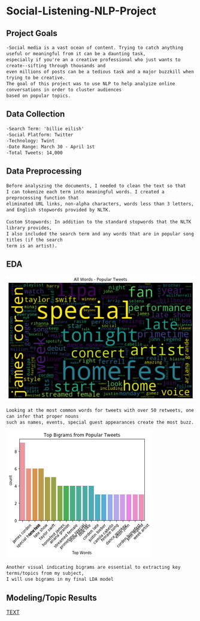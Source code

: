 # Social-Listening-NLP-Project

## Project Goals
    -Social media is a vast ocean of content. Trying to catch anything useful or meaningful from it can be a daunting task, 
    especially if you're an a creative professional who just wants to create--sifting through thousands and 
    even millions of posts can be a tedious task and a major buzzkill when trying to be creative. 
    The goal of this project was to use NLP to help analyize online conversations in order to cluster audiences 
    based on popular topics.


## Data Collection
    -Search Term: 'billie eilish'
    -Social Platform: Twitter
    -Technology: Twint
    -Date Range: March 30 - April 1st
    -Total Tweets: 14,000



## Data Preprocessing
    Before analyszing the documents, I needed to clean the text so that 
    I can tokenize each term into meaningful words. I created a preprocessing function that 
    eliminated URL links, non-alpha characters, words less than 3 letters, and English stopwords provided by NLTK.
    
    Custom Stopwords: In addition to the standard stopwords that the NLTK library provides,
    I also included the search term and any words that are in popular song titles (if the search
    term is an artist).



## EDA

![](/visualizations/wordcloud_popular_tweets.png)

    Looking at the most common words for tweets with over 50 retweets, one can infer that proper nouns
    such as names, events, special guest appearances create the most buzz.


![](/visualizations/top_bigrams-popular_tweets.png)

    Another visual indicating bigrams are essential to extracting key terms/topics from my subject,
    I will use bigrams in my final LDA model


## Modeling/Topic Results


[TEXT](http://localhost:8888/view/pyvisual.html)



